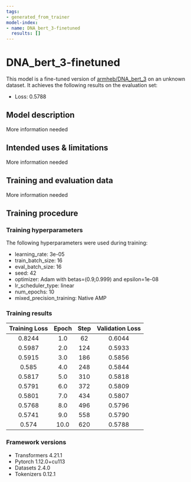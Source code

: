 ```yaml
---
tags:
- generated_from_trainer
model-index:
- name: DNA_bert_3-finetuned
  results: []
---
```


<!-- This model card has been generated automatically according to the information the Trainer had access to. You
should probably proofread and complete it, then remove this comment. -->

# DNA_bert_3-finetuned

This model is a fine-tuned version of [armheb/DNA_bert_3](https://huggingface.co/armheb/DNA_bert_3) on an unknown dataset.
It achieves the following results on the evaluation set:
- Loss: 0.5788

## Model description

More information needed

## Intended uses & limitations

More information needed

## Training and evaluation data

More information needed

## Training procedure

### Training hyperparameters

The following hyperparameters were used during training:
- learning_rate: 3e-05
- train_batch_size: 16
- eval_batch_size: 16
- seed: 42
- optimizer: Adam with betas=(0.9,0.999) and epsilon=1e-08
- lr_scheduler_type: linear
- num_epochs: 10
- mixed_precision_training: Native AMP

### Training results

| Training Loss | Epoch | Step | Validation Loss |
|:-------------:|:-----:|:----:|:---------------:|
| 0.8244        | 1.0   | 62   | 0.6044          |
| 0.5987        | 2.0   | 124  | 0.5933          |
| 0.5915        | 3.0   | 186  | 0.5856          |
| 0.585         | 4.0   | 248  | 0.5844          |
| 0.5817        | 5.0   | 310  | 0.5818          |
| 0.5791        | 6.0   | 372  | 0.5809          |
| 0.5801        | 7.0   | 434  | 0.5807          |
| 0.5768        | 8.0   | 496  | 0.5796          |
| 0.5741        | 9.0   | 558  | 0.5790          |
| 0.574         | 10.0  | 620  | 0.5788          |


### Framework versions

- Transformers 4.21.1
- Pytorch 1.12.0+cu113
- Datasets 2.4.0
- Tokenizers 0.12.1

